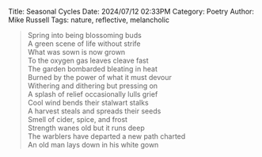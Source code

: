 Title: Seasonal Cycles
Date: 2024/07/12 02:33PM
Category: Poetry
Author: Mike Russell
Tags: nature, reflective, melancholic

> Spring into being blossoming buds<br>
> A green scene of life without strife<br>
> What was sown is now grown<br>
> To the oxygen gas leaves cleave fast<br>
> The garden bombarded bleating in heat<br>
> Burned by the power of what it must devour<br>
> Withering and dithering but pressing on<br>
> A splash of relief occasionally lulls grief<br>
> Cool wind bends their stalwart stalks<br>
> A harvest steals and spreads their seeds<br>
> Smell of cider, spice, and frost<br>
> Strength wanes old but it runs deep<br>
> The warblers have departed a new path charted<br>
> An old man lays down in his white gown